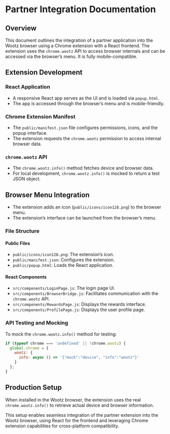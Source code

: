 # Partner Integration Documentation

## Overview
This document outlines the integration of a partner application into the Wootz browser using a Chrome extension with a React frontend. The extension uses the `chrome.wootz` API to access browser internals and can be accessed via the browser’s menu. It is fully mobile-compatible.

## Extension Development

### React Application
- A responsive React app serves as the UI and is loaded via `popup.html`.
- The app is accessed through the browser’s menu and is mobile-friendly.

### Chrome Extension Manifest
- The `public/manifest.json` file configures permissions, icons, and the popup interface.
- The extension requests the `chrome.wootz` permission to access internal browser data.

### `chrome.wootz` API
- The `chrome.wootz.info()` method fetches device and browser data.
- For local development, `chrome.wootz.info()` is mocked to return a test JSON object.

## Browser Menu Integration
- The extension adds an icon (`public/icons/icon128.png`) to the browser menu.
- The extension’s interface can be launched from the browser’s menu.

### File Structure

#### Public Files
- `public/icons/icon128.png`: The extension’s icon.
- `public/manifest.json`: Configures the extension.
- `public/popup.html`: Loads the React application.

#### React Components
- `src/components/LoginPage.js`: The login page UI.
- `src/components/BrowserBridge.js`: Facilitates communication with the `chrome.wootz` API.
- `src/components/RewardsPage.js`: Displays the rewards interface.
- `src/components/ProfilePage.js`: Displays the user profile page.

### API Testing and Mocking
To mock the `chrome.wootz.info()` method for testing:

```javascript
if (typeof chrome === 'undefined' || !chrome.wootz) {
  global.chrome = {
    wootz: {
      info: async () => '{"mock":"device", "info":"wootz"}'
    }
  };
}
```

## Production Setup
When installed in the Wootz browser, the extension uses the real `chrome.wootz.info()` to retrieve actual device and browser information.

This setup enables seamless integration of the partner extension into the Wootz browser, using React for the frontend and leveraging Chrome extension capabilities for cross-platform compatibility.
